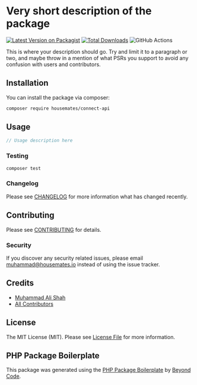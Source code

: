 # Very short description of the package

[![Latest Version on Packagist](https://img.shields.io/packagist/v/housemates/connect-api.svg?style=flat-square)](https://packagist.org/packages/housemates/connect-api)
[![Total Downloads](https://img.shields.io/packagist/dt/housemates/connect-api.svg?style=flat-square)](https://packagist.org/packages/housemates/connect-api)
![GitHub Actions](https://github.com/housemates/connect-api/actions/workflows/main.yml/badge.svg)

This is where your description should go. Try and limit it to a paragraph or two, and maybe throw in a mention of what
PSRs you support to avoid any confusion with users and contributors.

## Installation

You can install the package via composer:

```bash
composer require housemates/connect-api
```

## Usage

```php
// Usage description here
```

### Testing

```bash
composer test
```

### Changelog

Please see [CHANGELOG](CHANGELOG.md) for more information what has changed recently.

## Contributing

Please see [CONTRIBUTING](CONTRIBUTING.md) for details.

### Security

If you discover any security related issues, please email muhammad@housemates.io instead of using the issue tracker.

## Credits

- [Muhammad Ali Shah](https://github.com/housemates)
- [All Contributors](../../contributors)

## License

The MIT License (MIT). Please see [License File](LICENSE.md) for more information.

## PHP Package Boilerplate

This package was generated using the [PHP Package Boilerplate](https://laravelpackageboilerplate.com)
by [Beyond Code](http://beyondco.de/).
